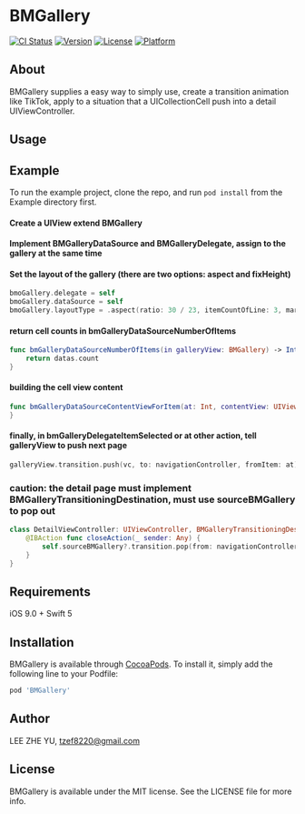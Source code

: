 # BMGallery

[![CI Status](https://img.shields.io/travis/LEE%20ZHE%20YU/BMGallery.svg?style=flat)](https://travis-ci.org/LEE%20ZHE%20YU/BMGallery)
[![Version](https://img.shields.io/cocoapods/v/BMGallery.svg?style=flat)](https://cocoapods.org/pods/BMGallery)
[![License](https://img.shields.io/cocoapods/l/BMGallery.svg?style=flat)](https://cocoapods.org/pods/BMGallery)
[![Platform](https://img.shields.io/cocoapods/p/BMGallery.svg?style=flat)](https://cocoapods.org/pods/BMGallery)

## About
BMGallery supplies a easy way to simply use, create a transition animation like TikTok, apply to a situation that a UICollectionCell push into a detail UIViewController.

## Usage


## Example
To run the example project, clone the repo, and run `pod install` from the Example directory first.

#### Create a UIView extend BMGallery
#### Implement BMGalleryDataSource and BMGalleryDelegate, assign to the gallery at the same time
#### Set the layout of the gallery (there are two options: aspect and fixHeight)
```swift
bmoGallery.delegate = self
bmoGallery.dataSource = self
bmoGallery.layoutType = .aspect(ratio: 30 / 23, itemCountOfLine: 3, margin: 8.0)
```
#### return cell counts in bmGalleryDataSourceNumberOfItems
````swift
func bmGalleryDataSourceNumberOfItems(in galleryView: BMGallery) -> Int {
    return datas.count
}
````
#### building the cell view content
````swift
func bmGalleryDataSourceContentViewForItem(at: Int, contentView: UIView) {
}
````
#### finally, in bmGalleryDelegateItemSelected or at other action, tell galleryView to push next page
````swift
galleryView.transition.push(vc, to: navigationController, fromItem: at)
````

### caution: the detail page must implement BMGalleryTransitioningDestination, must use sourceBMGallery to pop out
````swift
class DetailViewController: UIViewController, BMGalleryTransitioningDestination {
    @IBAction func closeAction(_ sender: Any) {
        self.sourceBMGallery?.transition.pop(from: navigationController)
    }
}
````

## Requirements
iOS 9.0 +
Swift 5

## Installation

BMGallery is available through [CocoaPods](https://cocoapods.org). To install
it, simply add the following line to your Podfile:

```ruby
pod 'BMGallery'
```

## Author

LEE ZHE YU, tzef8220@gmail.com

## License

BMGallery is available under the MIT license. See the LICENSE file for more info.
